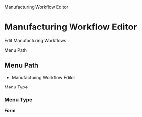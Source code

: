 
Manufacturing Workflow Editor
# Manufacturing Workflow Editor


Edit Manufacturing Workflows

Menu Path
## Menu Path



- Manufacturing Workflow Editor

Menu Type
### Menu Type

**Form**

